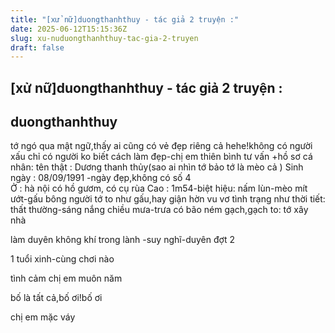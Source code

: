 ```yaml
---
title: "[xử nữ]duongthanhthuy - tác giả 2 truyện :"
date: 2025-06-12T15:15:36Z
slug: xu-nuduongthanhthuy-tac-gia-2-truyen
draft: false
---
```


## [xử nữ]duongthanhthuy - tác giả 2 truyện :

## duongthanhthuy

tớ ngó qua mật ngữ,thấy ai cũng có vẻ đẹp riêng cả  hehe!không có người xấu chỉ có người ko biết cách làm đẹp-chị em thiên bình tư vấn 
+hồ sơ cá nhân:
tên thật : Dương thanh thủy(sao ai nhìn tớ bảo tớ là mèo cả ) 
Sinh ngày : 08/09/1991 -ngày đẹp,không có số 4  
Ở : hà nội có hồ gươm, có cụ rùa 
Cao : 1m54-biệt hiệu: nấm lùn-mèo mít ướt-gấu bông  người tớ to như gấu,hay giận hờn vu vơ
tình trạng như thời tiết: thất thường-sáng nắng chiều mưa-trưa có bão
ném gạch,gạch to: tớ xây nhà

làm duyên không khí trong lành -suy nghĩ-duyên đợt 2


1 tuổi xinh-cùng chơi nào 



tình cảm chị em muôn năm

bố là tất cả,bố ơi!bố ơi

chị em mặc váy